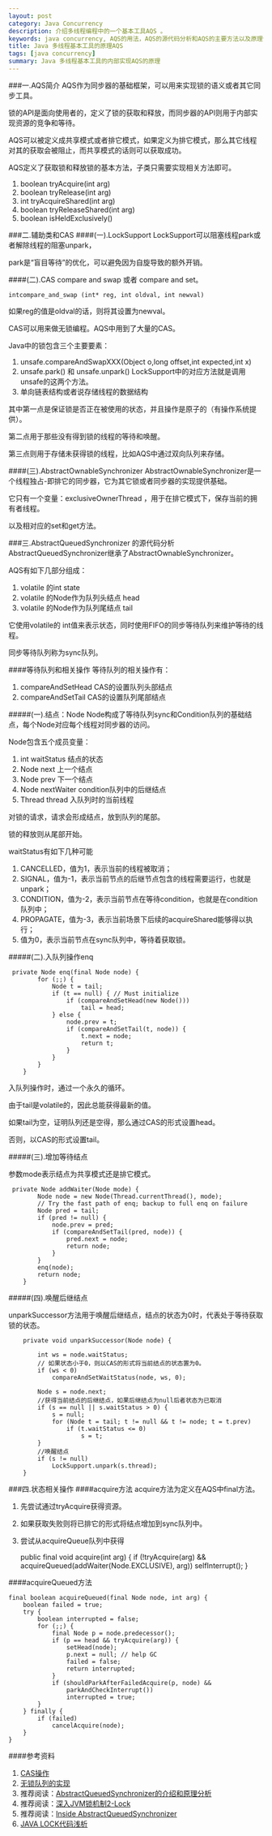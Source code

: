 ```yaml
---
layout: post
category: Java Concurrency
description: 介绍多线程编程中的一个基本工具AQS 。
keywords: java concurrency, AQS的用法，AQS的源代码分析和AQS的主要方法以及原理分析
title: Java 多线程基本工具的原理AQS
tags: [java concurrency]
summary: Java 多线程基本工具的内部实现AQS的原理
---
```

###一.AQS简介
AQS作为同步器的基础框架，可以用来实现锁的语义或者其它同步工具。

锁的API是面向使用者的，定义了锁的获取和释放，而同步器的API则用于内部实现资源的竞争和等待。

AQS可以被定义成共享模式或者排它模式，如果定义为排它模式，那么其它线程对其的获取会被阻止，而共享模式的话则可以获取成功。

AQS定义了获取锁和释放锁的基本方法，子类只需要实现相关方法即可。

1.	boolean tryAcquire(int arg)
2.	boolean tryRelease(int arg) 
3.	int tryAcquireShared(int arg)
4.	boolean tryReleaseShared(int arg)
5.	boolean isHeldExclusively()

###二.辅助类和CAS
####(一).LockSupport
LockSupport可以阻塞线程park或者解除线程的阻塞unpark，

park是“盲目等待”的优化，可以避免因为自旋导致的额外开销。

####(二).CAS
compare and swap 或者 compare and set。

	intcompare_and_swap (int* reg, int oldval, int newval)  
如果reg的值是oldval的话，则将其设置为newval。

CAS可以用来做无锁编程。AQS中用到了大量的CAS。

Java中的锁包含三个主要要素：

1.	unsafe.compareAndSwapXXX(Object o,long offset,int expected,int x)
2.	unsafe.park() 和 unsafe.unpark() LockSupport中的对应方法就是调用unsafe的这两个方法。
3.	单向链表结构或者说存储线程的数据结构

其中第一点是保证锁是否正在被使用的状态，并且操作是原子的（有操作系统提供）。

第二点用于那些没有得到锁的线程的等待和唤醒。

第三点则用于存储未获得锁的线程，比如AQS中通过双向队列来存储。


####(三).AbstractOwnableSynchronizer
AbstractOwnableSynchronizer是一个线程独占-即排它的同步器，它为其它锁或者同步器的实现提供基础。

它只有一个变量：exclusiveOwnerThread ，用于在排它模式下，保存当前的拥有者线程。

以及相对应的set和get方法。

###三.AbstractQueuedSynchronizer 的源代码分析
AbstractQueuedSynchronizer继承了AbstractOwnableSynchronizer。

AQS有如下几部分组成：

1.	volatile 的int state
2.	volatile 的Node作为队列头结点 head
3.	volatile 的Node作为队列尾结点 tail

它使用volatile的 int值来表示状态，同时使用FIFO的同步等待队列来维护等待的线程。

同步等待队列称为sync队列。



####等待队列和相关操作
等待队列的相关操作有：

1.	compareAndSetHead CAS的设置队列头部结点
2.	compareAndSetTail CAS的设置队列尾部结点



#####(一).结点：Node
Node构成了等待队列sync和Condition队列的基础结点，每个Node对应每个线程对同步器的访问。

Node包含五个成员变量：

1.	int waitStatus 结点的状态
2.	Node next 上一个结点
3.	Node prev 下一个结点
4.	Node nextWaiter condition队列中的后继结点
5.	Thread thread 入队列时的当前线程

对锁的请求，请求会形成结点，放到队列的尾部。

锁的释放则从尾部开始。

waitStatus有如下几种可能

1.	CANCELLED，值为1，表示当前的线程被取消；
2.	SIGNAL，值为-1，表示当前节点的后继节点包含的线程需要运行，也就是unpark；
3.	CONDITION，值为-2，表示当前节点在等待condition，也就是在condition队列中；
4.	PROPAGATE，值为-3，表示当前场景下后续的acquireShared能够得以执行；
5.	值为0，表示当前节点在sync队列中，等待着获取锁。


#####(二).入队列操作enq

	 private Node enq(final Node node) {
	        for (;;) {
	            Node t = tail;
	            if (t == null) { // Must initialize
	                if (compareAndSetHead(new Node()))
	                    tail = head;
	            } else {
	                node.prev = t;
	                if (compareAndSetTail(t, node)) {
	                    t.next = node;
	                    return t;
	                }
	            }
	        }
	    }

入队列操作时，通过一个永久的循环。

由于tail是volatile的，因此总能获得最新的值。

如果tail为空，证明队列还是空得，那么通过CAS的形式设置head。

否则，以CAS的形式设置tail。

#####(三).增加等待结点

参数mode表示结点为共享模式还是排它模式。

	 private Node addWaiter(Node mode) {
	        Node node = new Node(Thread.currentThread(), mode);
	        // Try the fast path of enq; backup to full enq on failure
	        Node pred = tail;
	        if (pred != null) {
	            node.prev = pred;
	            if (compareAndSetTail(pred, node)) {
	                pred.next = node;
	                return node;
	            }
	        }
	        enq(node);
	        return node;
	    }


#####(四).唤醒后继结点

unparkSuccessor方法用于唤醒后继结点，结点的状态为0时，代表处于等待获取锁的状态。

		private void unparkSuccessor(Node node) {
	        
	        int ws = node.waitStatus;
	        // 如果状态小于0，则以CAS的形式将当前结点的状态置为0。
	        if (ws < 0)
	        	compareAndSetWaitStatus(node, ws, 0);
	
	        Node s = node.next;
	        //获得当前结点的后继结点，如果后继结点为null后者状态为已取消
	        if (s == null || s.waitStatus > 0) {
	            s = null;
	            for (Node t = tail; t != null && t != node; t = t.prev)
	                if (t.waitStatus <= 0)
	                    s = t;
	        }
	        //唤醒结点
	        if (s != null)
	            LockSupport.unpark(s.thread);
	    }
	    
	    
###四.状态相关操作
####acquire方法
acquire方法为定义在AQS中final方法。

1.	先尝试通过tryAcquire获得资源。
2.	如果获取失败则将已排它的形式将结点增加到sync队列中。
3.	尝试从acquireQueue队列中获得

	public final void acquire(int arg) {
	        if (!tryAcquire(arg) &&
	            acquireQueued(addWaiter(Node.EXCLUSIVE), arg))
	            selfInterrupt();
	    }
	    
####acquireQueued方法
	
	final boolean acquireQueued(final Node node, int arg) {
        boolean failed = true;
        try {
            boolean interrupted = false;
            for (;;) {
                final Node p = node.predecessor();
                if (p == head && tryAcquire(arg)) {
                    setHead(node);
                    p.next = null; // help GC
                    failed = false;
                    return interrupted;
                }
                if (shouldParkAfterFailedAcquire(p, node) &&
                    parkAndCheckInterrupt())
                    interrupted = true;
            }
        } finally {
            if (failed)
                cancelAcquire(node);
        }
    }	    
	   





####参考资料
1. [CAS操作](http://blog.csdn.net/aesop_wubo/article/details/7537960)
2. [无锁队列的实现](http://coolshell.cn/articles/8239.html)
2. 推荐阅读：[AbstractQueuedSynchronizer的介绍和原理分析](http://ifeve.com/introduce-abstractqueuedsynchronizer/#more-8074)
3. 推荐阅读：[深入JVM锁机制2-Lock](http://blog.csdn.net/chen77716/article/details/6641477)
4. 推荐阅读：[Inside AbstractQueuedSynchronizer](http://whitesock.iteye.com/blog/1336409)
3. [JAVA LOCK代码浅析](http://www.blogjava.net/BucketLi/archive/2010/09/30/333471.html)